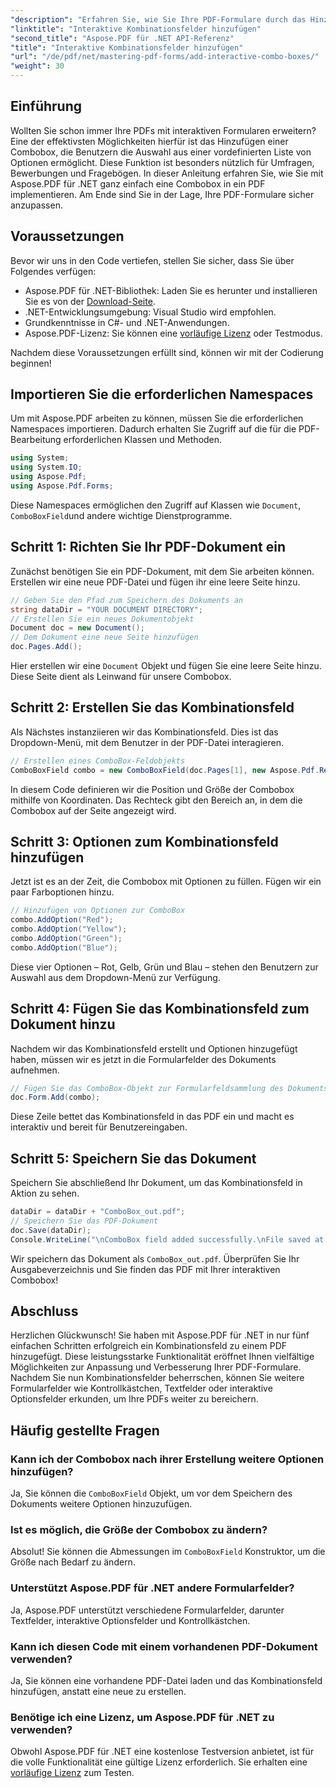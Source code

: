 ```yaml
---
"description": "Erfahren Sie, wie Sie Ihre PDF-Formulare durch das Hinzufügen interaktiver Kombinationsfelder mit Aspose.PDF für .NET verbessern. Diese Schritt-für-Schritt-Anleitung deckt alles ab, vom Einrichten Ihres Dokuments bis zum Speichern Ihrer PDF-Datei mit benutzerfreundlichen Dropdown-Optionen."
"linktitle": "Interaktive Kombinationsfelder hinzufügen"
"second_title": "Aspose.PDF für .NET API-Referenz"
"title": "Interaktive Kombinationsfelder hinzufügen"
"url": "/de/pdf/net/mastering-pdf-forms/add-interactive-combo-boxes/"
"weight": 30
---
```


## Einführung

Wollten Sie schon immer Ihre PDFs mit interaktiven Formularen erweitern? Eine der effektivsten Möglichkeiten hierfür ist das Hinzufügen einer Combobox, die Benutzern die Auswahl aus einer vordefinierten Liste von Optionen ermöglicht. Diese Funktion ist besonders nützlich für Umfragen, Bewerbungen und Fragebögen. In dieser Anleitung erfahren Sie, wie Sie mit Aspose.PDF für .NET ganz einfach eine Combobox in ein PDF implementieren. Am Ende sind Sie in der Lage, Ihre PDF-Formulare sicher anzupassen.

## Voraussetzungen

Bevor wir uns in den Code vertiefen, stellen Sie sicher, dass Sie über Folgendes verfügen:

- Aspose.PDF für .NET-Bibliothek: Laden Sie es herunter und installieren Sie es von der [Download-Seite](https://releases.aspose.com/pdf/net/).
- .NET-Entwicklungsumgebung: Visual Studio wird empfohlen.
- Grundkenntnisse in C#- und .NET-Anwendungen.
- Aspose.PDF-Lizenz: Sie können eine [vorläufige Lizenz](https://purchase.aspose.com/temporary-license/) oder Testmodus.

Nachdem diese Voraussetzungen erfüllt sind, können wir mit der Codierung beginnen!

## Importieren Sie die erforderlichen Namespaces

Um mit Aspose.PDF arbeiten zu können, müssen Sie die erforderlichen Namespaces importieren. Dadurch erhalten Sie Zugriff auf die für die PDF-Bearbeitung erforderlichen Klassen und Methoden.

```csharp
using System;
using System.IO;
using Aspose.Pdf;
using Aspose.Pdf.Forms;
```

Diese Namespaces ermöglichen den Zugriff auf Klassen wie `Document`, `ComboBoxField`und andere wichtige Dienstprogramme.

## Schritt 1: Richten Sie Ihr PDF-Dokument ein

Zunächst benötigen Sie ein PDF-Dokument, mit dem Sie arbeiten können. Erstellen wir eine neue PDF-Datei und fügen ihr eine leere Seite hinzu.

```csharp
// Geben Sie den Pfad zum Speichern des Dokuments an
string dataDir = "YOUR DOCUMENT DIRECTORY";
// Erstellen Sie ein neues Dokumentobjekt
Document doc = new Document();
// Dem Dokument eine neue Seite hinzufügen
doc.Pages.Add();
```

Hier erstellen wir eine `Document` Objekt und fügen Sie eine leere Seite hinzu. Diese Seite dient als Leinwand für unsere Combobox.

## Schritt 2: Erstellen Sie das Kombinationsfeld

Als Nächstes instanziieren wir das Kombinationsfeld. Dies ist das Dropdown-Menü, mit dem Benutzer in der PDF-Datei interagieren.

```csharp
// Erstellen eines ComboBox-Feldobjekts
ComboBoxField combo = new ComboBoxField(doc.Pages[1], new Aspose.Pdf.Rectangle(100, 600, 150, 616));
```

In diesem Code definieren wir die Position und Größe der Combobox mithilfe von Koordinaten. Das Rechteck gibt den Bereich an, in dem die Combobox auf der Seite angezeigt wird.

## Schritt 3: Optionen zum Kombinationsfeld hinzufügen

Jetzt ist es an der Zeit, die Combobox mit Optionen zu füllen. Fügen wir ein paar Farboptionen hinzu.

```csharp
// Hinzufügen von Optionen zur ComboBox
combo.AddOption("Red");
combo.AddOption("Yellow");
combo.AddOption("Green");
combo.AddOption("Blue");
```

Diese vier Optionen – Rot, Gelb, Grün und Blau – stehen den Benutzern zur Auswahl aus dem Dropdown-Menü zur Verfügung.

## Schritt 4: Fügen Sie das Kombinationsfeld zum Dokument hinzu

Nachdem wir das Kombinationsfeld erstellt und Optionen hinzugefügt haben, müssen wir es jetzt in die Formularfelder des Dokuments aufnehmen.

```csharp
// Fügen Sie das ComboBox-Objekt zur Formularfeldsammlung des Dokuments hinzu
doc.Form.Add(combo);
```

Diese Zeile bettet das Kombinationsfeld in das PDF ein und macht es interaktiv und bereit für Benutzereingaben.

## Schritt 5: Speichern Sie das Dokument

Speichern Sie abschließend Ihr Dokument, um das Kombinationsfeld in Aktion zu sehen.

```csharp
dataDir = dataDir + "ComboBox_out.pdf";
// Speichern Sie das PDF-Dokument
doc.Save(dataDir);
Console.WriteLine("\nComboBox field added successfully.\nFile saved at " + dataDir);
```

Wir speichern das Dokument als `ComboBox_out.pdf`. Überprüfen Sie Ihr Ausgabeverzeichnis und Sie finden das PDF mit Ihrer interaktiven Combobox!

## Abschluss

Herzlichen Glückwunsch! Sie haben mit Aspose.PDF für .NET in nur fünf einfachen Schritten erfolgreich ein Kombinationsfeld zu einem PDF hinzugefügt. Diese leistungsstarke Funktionalität eröffnet Ihnen vielfältige Möglichkeiten zur Anpassung und Verbesserung Ihrer PDF-Formulare. Nachdem Sie nun Kombinationsfelder beherrschen, können Sie weitere Formularfelder wie Kontrollkästchen, Textfelder oder interaktive Optionsfelder erkunden, um Ihre PDFs weiter zu bereichern.

## Häufig gestellte Fragen

### Kann ich der Combobox nach ihrer Erstellung weitere Optionen hinzufügen?
Ja, Sie können die `ComboBoxField` Objekt, um vor dem Speichern des Dokuments weitere Optionen hinzuzufügen.

### Ist es möglich, die Größe der Combobox zu ändern?
Absolut! Sie können die Abmessungen im `ComboBoxField` Konstruktor, um die Größe nach Bedarf zu ändern.

### Unterstützt Aspose.PDF für .NET andere Formularfelder?
Ja, Aspose.PDF unterstützt verschiedene Formularfelder, darunter Textfelder, interaktive Optionsfelder und Kontrollkästchen.

### Kann ich diesen Code mit einem vorhandenen PDF-Dokument verwenden?
Ja, Sie können eine vorhandene PDF-Datei laden und das Kombinationsfeld hinzufügen, anstatt eine neue zu erstellen.

### Benötige ich eine Lizenz, um Aspose.PDF für .NET zu verwenden?
Obwohl Aspose.PDF für .NET eine kostenlose Testversion anbietet, ist für die volle Funktionalität eine gültige Lizenz erforderlich. Sie erhalten eine [vorläufige Lizenz](https://purchase.aspose.com/temporary-license/) zum Testen.